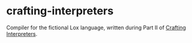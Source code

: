 # crafting-interpreters

Compiler for the fictional Lox language, written during Part II of
[Crafting Interpreters](https://craftinginterpreters.com).
